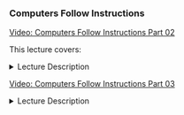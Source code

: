 ### Computers Follow Instructions

[Video: Computers Follow Instructions Part 02](https://vimeo.com/340142855/4361162baf)

This lecture covers:
<details>
  <summary>Lecture Description</summary>
- Directories: Root directory, home directory and how to change directories (command cd)
- Commands:
- You will learn that commands are actually files with low level commands for the computer to do a particular thing, like list the contents of a directory (ls)
  - ls - short for list - lists what's in the directory
  - echo - returns whatever you typed in quotes
  - which - tells you which directory a command is in
  - touch - creates a file
  - vim - a program that contains a command (called vim) that allows you to edit what is in a file
  - mv - renames a file
</details>
  
[Video: Computers Follow Instructions Part 03](https://vimeo.com/340703072/64a3467160)
<details>
  <summary>Lecture Description</summary>
    
    Commands are just files.  
    
    "Running commands" is just "running files".
    
    "Running a file" just means that you open the file and run the instructions contained in the file.
    It's like a football team opening the playbook and running a play by following the instructions for the chosen play.
    
    If running a command is just running a file, where are these files? 
    How does the computer know where to look for them?
    How do some files get registered as commands, and other files are just files?
    
    Well, there is a list of directories called the PATH.
    
    The directories listed in your computer's PATH are the directories that your computer looks in when it's trying to run your command.
    All these commands like "cd", "ls", "echo", "mv", etc. are filenames.
    So when you try to run a command, the computer looks for a file with the same name as the command you're trying to run.
    
    This video was compressed with the following command:
    
    `ffmpeg -i input.mov -c:v libx264 -c:a copy -crf 20 output.mov`
    
    which reduced the video file size from 2.37GB to 377.1MB
  
</details>


